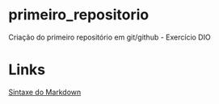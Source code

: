 # primeiro_repositorio
Criação do primeiro repositório em git/github - Exercício DIO

# Links
[Sintaxe do Markdown ](https://www.markdownguide.org/basic-syntax/)
